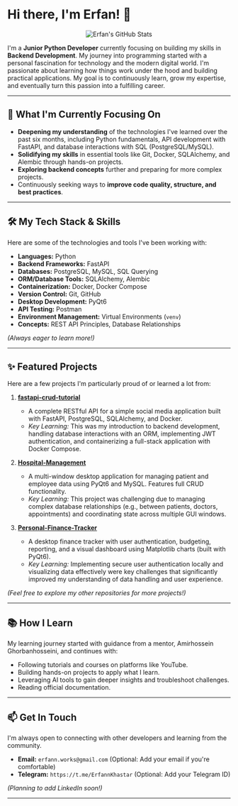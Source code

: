 # Hi there, I'm Erfan! 👋

<p align="center">
  <img src="https://github-readme-stats.vercel.app/api?username=ErfannKhastar&show_icons=true&theme=radical" alt="Erfan's GitHub Stats"/>
</p>

I'm a **Junior Python Developer** currently focusing on building my skills in **Backend Development**. My journey into programming started with a personal fascination for technology and the modern digital world. I'm passionate about learning how things work under the hood and building practical applications. My goal is to continuously learn, grow my expertise, and eventually turn this passion into a fulfilling career.

---

## 🌱 What I'm Currently Focusing On

-   **Deepening my understanding** of the technologies I've learned over the past six months, including Python fundamentals, API development with FastAPI, and database interactions with SQL (PostgreSQL/MySQL).
-   **Solidifying my skills** in essential tools like Git, Docker, SQLAlchemy, and Alembic through hands-on projects.
-   **Exploring backend concepts** further and preparing for more complex projects.
-   Continuously seeking ways to **improve code quality, structure, and best practices**.

---

## 🛠️ My Tech Stack & Skills

Here are some of the technologies and tools I've been working with:

-   **Languages:** Python
-   **Backend Frameworks:** FastAPI
-   **Databases:** PostgreSQL, MySQL, SQL Querying
-   **ORM/Database Tools:** SQLAlchemy, Alembic
-   **Containerization:** Docker, Docker Compose
-   **Version Control:** Git, GitHub
-   **Desktop Development:** PyQt6
-   **API Testing:** Postman
-   **Environment Management:** Virtual Environments (`venv`)
-   **Concepts:** REST API Principles, Database Relationships

*(Always eager to learn more!)*

---

## ✨ Featured Projects

Here are a few projects I'm particularly proud of or learned a lot from:

1.  **[fastapi-crud-tutorial](https://github.com/ErfannKhastar/fastapi-crud-tutorial)**
    * A complete RESTful API for a simple social media application built with FastAPI, PostgreSQL, SQLAlchemy, and Docker.
    * *Key Learning:* This was my introduction to backend development, handling database interactions with an ORM, implementing JWT authentication, and containerizing a full-stack application with Docker Compose.

2.  **[Hospital-Management](https://github.com/ErfannKhastar/Hospital-Management)**
    * A multi-window desktop application for managing patient and employee data using PyQt6 and MySQL. Features full CRUD functionality.
    * *Key Learning:* This project was challenging due to managing complex database relationships (e.g., between patients, doctors, appointments) and coordinating state across multiple GUI windows.

3.  **[Personal-Finance-Tracker](https://github.com/ErfannKhastar/Personal-Finance-Tracker)**
    * A desktop finance tracker with user authentication, budgeting, reporting, and a visual dashboard using Matplotlib charts (built with PyQt6).
    * *Key Learning:* Implementing secure user authentication locally and visualizing data effectively were key challenges that significantly improved my understanding of data handling and user experience.

*(Feel free to explore my other repositories for more projects!)*

---

## 📚 How I Learn

My learning journey started with guidance from a mentor, Amirhossein Ghorbanhosseini, and continues with:
-   Following tutorials and courses on platforms like YouTube.
-   Building hands-on projects to apply what I learn.
-   Leveraging AI tools to gain deeper insights and troubleshoot challenges.
-   Reading official documentation.

---

## 📫 Get In Touch

I'm always open to connecting with other developers and learning from the community.

-   **Email:** `erfann.works@gmail.com` (Optional: Add your email if you're comfortable)
-   **Telegram:** `https://t.me/ErfannKhastar` (Optional: Add your Telegram ID)

*(Planning to add LinkedIn soon!)*

---
